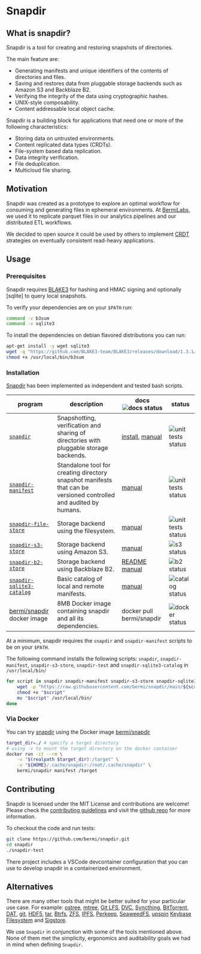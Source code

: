 # Snapdir

## What is snapdir?

Snapdir is a tool for creating and restoring snapshots of directories.

The main feature are:

- Generating manifests and unique identifiers of the
  contents of directories and files.
- Saving and restores data from pluggable storage
  backends such as Amazon S3 and Backblaze B2.
- Verifying the integrity of the data using cryptographic
  hashes.
- UNIX-style composability.
- Content addressable local object cache.

Snapdir is a building block for applications that need one or more
of the following characteristics:

- Storing data on untrusted environments.
- Content replicated data types (CRDTs).
- File-system based data replication.
- Data integrity verification.
- File deduplication.
- Multicloud file sharing.

## Motivation

Snapdir was created as a prototype to explore an optimal workflow for
consuming and generating files in ephemeral environments. At
[BermiLabs], we used it to replicate parquet files in our analytics
pipelines and our distributed ETL workflows.

We decided to open source it could be used by others to implement
[CRDT][conflict-free replicated data type] strategies on eventually
consistent read-heavy applications.

## Usage

### Prerequisites

Snapdir requires [BLAKE3] for hashing and HMAC signing and optionally [sqlite]
to query local snapshots.

To verify your dependencies are on your `$PATH` run:

```bash
command -v b3sum
command -v sqlite3
```

To install the dependencies on debian flavored distributions you can run:

```bash
apt-get install -y wget sqlite3
wget -q "https://github.com/BLAKE3-team/BLAKE3/releases/download/1.3.1/b3sum_linux_x64_bin" -O /usr/local/bin/b3sum
chmod +x /usr/local/bin/b3sum
```

### Installation

[Snapdir] has been implemented as independent and tested bash scripts.

| program | description                                                                                                       | docs  ![docs status]                  | status               |
|----------------------------------------------|-------------------------------------------------------------------------------------------------------------------|------------------------------------------------------------|----------------------|
| [`snapdir`](https://github.com/bermi/snapdir/tree/main/snapdir)                       | Snapshotting, verification and sharing of directories     with pluggable storage backends.                        | [install](./install.md), [manual](./api/snapdir.md) | ![unit tests status] |
| [`snapdir-manifest`](https://github.com/bermi/snapdir/tree/main/snapdir-manifest)     | Standalone tool for creating directory snapshot manifests that can be versioned controlled and audited by humans. | [manual](./api/snapdir-manifest.md) | ![unit tests status] |
| [`snapdir-file-store`](https://github.com/bermi/snapdir/tree/main/snapdir-file-store) | Storage backend using the filesystem.                                                                             | [manual](./api/snapdir-file-store.md)                    | ![unit tests status] |
| [`snapdir-s3-store`](https://github.com/bermi/snapdir/tree/main/snapdir-s3-store)     | Storage backend using Amazon S3.                                                                                  | [manual](./api/snapdir-s3-store.md)                      | ![s3 status]         |
| [`snapdir-b2-store`](https://github.com/bermi/snapdir/tree/main/snapdir-b2-store)     | Storage backend using Backblaze B2.                                                                               | [README](./api/snapdir-b2-store.md) [manual](./api/snapdir-b2-store.md) | ![b2 status]         |
| [`snapdir-sqlite3-catalog`](https://github.com/bermi/snapdir/tree/main/snapdir-sqlite3-catalog) | Basic catalog of local and remote manifests.                                                          | [manual](./api/snapdir-sqlite3-catalog.md) | ![catalog status]         |
| [bermi/snapdir] docker image                 | 8MB Docker image containing snapdir and all its dependencies.                                                     | docker pull bermi/snapdir                       | ![docker status]     |

At a minimum, snapdir requires the `snapdir` and `snapdir-manifest` scripts to
be on your `$PATH`.

The following command installs the following scripts: `snapdir`,
`snapdir-manifest`, `snapdir-s3-store`, `snapdir-test` and `snapdir-sqlite3-catalog`
in `/usr/local/bin/`

```bash
for script in snapdir snapdir-manifest snapdir-s3-store snapdir-sqlite3-catalog snapdir-test; do
    wget -p "https://raw.githubusercontent.com/bermi/snapdir/main/${script}" -O "$script"
    chmod +x "$script"
    mv "$script" /usr/local/bin/
done
```

### Via Docker

You can try [snapdir] using the Docker image [bermi/snapdir]

```bash
target_dir=./ # specify a target directory
# using -v to mount the target directory on the docker container
docker run -it --rm \
    -v "$(realpath $target_dir):/target" \
    -v "${HOME}/.cache/snapdir:/root/.cache/snapdir" \
    bermi/snapdir manifest /target
```

## Contributing

Snapdir is licensed under the MIT License and contributions are welcome! Please check the [contributing guidelines](https://github.com/bermi/snapdir/blob/main/CONTRIBUTING.md) and visit the [github repo](https://github.com/bermi/snapdir) for more information.

To checkout the code and run tests:

```bash
git clone https://github.com/bermi/snapdir.git
cd snapdir
./snapdir-test
```

There project includes a VSCode devcontainer configuration that you can use to develop snapdir in a containerized environment.

## Alternatives

There are many other tools that might be better suited for your particular use case. For example: [ostree](https://ostreedev.github.io/ostree/introduction/), [mtree](https://www.freebsd.org/cgi/man.cgi?mtree\(8\)), [Git LFS](https://git-lfs.github.com/), [DVC](https://dvc.org/), [Syncthing](https://syncthing.net/), [BitTorrent](https://en.wikipedia.org/wiki/BitTorrent), [DAT](https://dat-ecosystem.org/), [git](https://git-scm.com/), [HDF5](https://en.wikipedia.org/wiki/Hierarchical_Data_Format), [tar](https://www.gnu.org/software/tar/), [Btrfs](https://en.wikipedia.org/wiki/Btrfs), [ZFS](https://en.wikipedia.org/wiki/ZFS), [IPFS](https://ipfs.io/), [Perkeep](https://perkeep.org/), [SeaweedFS](https://github.com/chrislusf/seaweedfs),
[upspin](https://upspin.io/) [Keybase Filesystem](https://book.keybase.io/docs/crypto/kbfs) and [Sigstore](https://www.sigstore.dev/).

We use `Snapdir` in conjunction with some of the tools mentioned above.
None of them met the simplicity, ergonomics and auditability goals we had in mind when defining `Snapdir`.

  [unit tests status]: https://github.com/bermi/snapdir/actions/workflows/unit_tests.yml/badge.svg
  [b2 status]: https://github.com/bermi/snapdir/actions/workflows/b2-store.yml/badge.svg
  [s3 status]: https://github.com/bermi/snapdir/actions/workflows/s3-store.yml/badge.svg
  [catalog status]: https://github.com/bermi/snapdir/actions/workflows/sqlite3-catalog.yml/badge.svg
  [docs status]: https://github.com/bermi/snapdir/actions/workflows/docs.yml/badge.svg
  [docker status]: https://github.com/bermi/snapdir/actions/workflows/build.yml/badge.svg
  [Snapdir]: https://github.com/bermi/snapdir
  [conflict-free replicated data type]: https://en.wikipedia.org/wiki/Conflict-free_replicated_data_type
  [bermi/snapdir]: https://hub.docker.com/r/bermi/snapdir/tags
  [BermiLabs]: https://bermilabs.com
  [BLAKE3]: https://github.com/BLAKE3-team/BLAKE3
